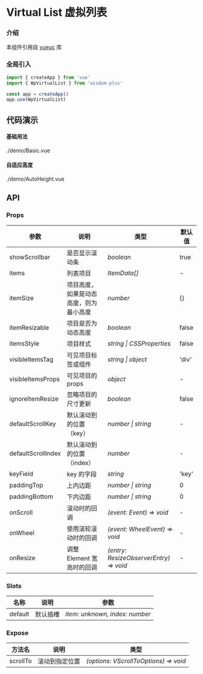 # Virtual List 虚拟列表

### 介绍

本组件引用自 [vueuc](https://github.com/07akioni/vueuc) 库

### 全局引入

```js
import { createApp } from 'vue'
import { WpVirtualList } from 'wisdom-plus'

const app = createApp()
app.use(WpVirtualList)
```

## 代码演示

#### 基础用法

<demo-code transform>./demo/Basic.vue</demo-code>

#### 自适应高度

<demo-code transform>./demo/AutoHeight.vue</demo-code>

## API

### Props

| 参数      | 说明           | 类型                                                                | 默认值 |
| --------- | -------------- | ------------------------------------------------------------------- | ------ |
| showScrollbar | 是否显示滚动条       | _boolean_          | true     |
| items | 列表项目 | _ItemData[]_           | -      |
| itemSize   | 项目高度，如果是动态高度，则为最小高度 | _number_ | {}      |
| itemResizable | 项目是否为动态高度       | _boolean_                                                           | false  |
| itemsStyle  | 项目样式     | _string \| CSSProperties_                                                           | false   |
| visibleItemsTag | 可见项目标签或组件 | _string \| object_ | 'div' |
| visibleItemsProps | 可见项目的 props | _object_ | - |
| ignoreItemResize | 忽略项目的尺寸更新 | _boolean_ | false |
| defaultScrollKey| 默认滚动到的位置（key） | _number \| string_ | - |
| defaultScrollIndex | 默认滚动到的位置（index） | _number_ | - |
| keyField | key 的字段 | _string_ | 'key' |
| paddingTop | 上内边距 | _number \| string_ | 0 |
| paddingBottom | 下内边距 | _number \| string_ | 0 |
| onScroll | 滚动时的回调 | _(event: Event) => void_ | - |
| onWheel | 使用滚轮滚动时的回调 | _(event: WheelEvent) => void_ | - |
| onResize | 调整 Element 宽高时的回调 | _(entry: ResizeObserverEntry) => void_ | - |


### Slots

| 名称    | 说明     | 参数 |
| ------- | -------- | --- |
| default | 默认插槽 | _item: unknown, index: number_ |

### Expose

| 方法名 | 说明 | 类型 |
| -- | -- | -- |
| scrollTo | 滚动到指定位置 | _(options: VScrollToOptions) => void_ |